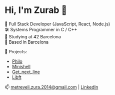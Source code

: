 # Hi, I'm Zurab 👋

🎯 Full Stack Developer (JavaScript, React, Node.js)  
🛠️ Systems Programmer in C / C++  
🏫 Studying at 42 Barcelona  
📍 Based in Barcelona  

🚀 Projects:
- [Philo](https://github.com/zmetreveli/philo)
- [Minishell](https://github.com/zmetreveli/minishell)
- [Get_next_line](https://github.com/zmetreveli/get_next_line)
- [Libft](https://github.com/zmetreveli/libft)

📫 metreveli.zura.2014@gmail.com | [LinkedIn](www.linkedin.com/in/zurab-metreveli)

<!--
**zmetreveli/zmetreveli** is a ✨ _special_ ✨ repository because its `README.md` (this file) appears on your GitHub profile.

Here are some ideas to get you started:

- 🔭 I’m currently working on ...
- 🌱 I’m currently learning ...
- 👯 I’m looking to collaborate on ...
- 🤔 I’m looking for help with ...
- 💬 Ask me about ...
- 📫 How to reach me: ...
- 😄 Pronouns: ...
- ⚡ Fun fact: ...
-->
